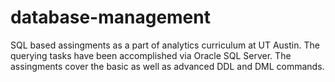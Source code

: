 # database-management
SQL based assingments as a part of analytics curriculum at UT Austin. The querying tasks have been accomplished via Oracle SQL Server. The assingments cover the basic as well as advanced DDL and DML commands. 
